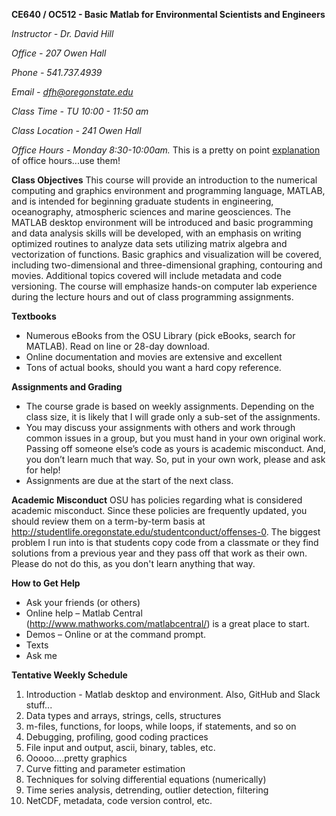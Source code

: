 **CE640 / OC512 - Basic Matlab for Environmental Scientists and Engineers**

*Instructor - Dr. David Hill*

*Office - 207 Owen Hall*

*Phone - 541.737.4939*

*Email - dfh@oregonstate.edu*

*Class Time - TU 10:00 - 11:50 am*

*Class Location - 241 Owen Hall*

*Office Hours - Monday 8:30-10:00am.* This is a pretty on point [explanation](https://vimeo.com/270014784) of office hours...use them!

**Class Objectives**
This course will provide an introduction to the numerical computing and graphics environment and programming language, MATLAB, and is intended for beginning graduate students in engineering, oceanography, atmospheric sciences and marine geosciences.  The MATLAB desktop environment will be introduced and basic programming and data analysis skills will be developed, with an emphasis on writing optimized routines to analyze data sets utilizing matrix algebra and vectorization of functions.  Basic graphics and visualization will be covered, including two-dimensional and three-dimensional graphing, contouring and movies. Additional topics covered will include metadata and code versioning. The course will emphasize hands-on computer lab experience during the lecture hours and out of class programming assignments. 

**Textbooks**
* Numerous eBooks from the OSU Library (pick eBooks, search for MATLAB). Read on line or 28-day download.
* Online documentation and movies are extensive and excellent
* Tons of actual books, should you want a hard copy reference. 

**Assignments and Grading**
* The course grade is based on weekly assignments. Depending on the class size, it is likely that I will grade only a sub-set of the assignments.
* You may discuss your assignments with others and work through common issues in a group, but you must hand in your own original work. Passing off someone else’s code as yours is academic misconduct. And, you don’t learn much that way. So, put in your own work, please and ask for help!
* Assignments are due at the start of the next class. 

**Academic Misconduct**
OSU has policies regarding what is considered academic misconduct. Since these policies are frequently updated, you should review them on a term-by-term basis at http://studentlife.oregonstate.edu/studentconduct/offenses-0. The biggest problem I run into is that students copy code from a classmate or they find solutions from a previous year and they pass off that work as their own. Please do not do this, as you don't learn anything that way.

**How to Get Help**
* Ask your friends (or others)
* Online help – Matlab Central (http://www.mathworks.com/matlabcentral/) is a great place to start.
* Demos – Online or at the command prompt.
* Texts
* Ask me

**Tentative Weekly Schedule**
1. Introduction - Matlab desktop and environment. Also, GitHub and Slack stuff...
2. Data types and arrays, strings, cells, structures
3. m-files, functions, for loops, while loops, if statements, and so on
4. Debugging, profiling, good coding practices
5. File input and output, ascii, binary, tables, etc.
6. Ooooo....pretty graphics
7. Curve fitting and parameter estimation
8. Techniques for solving differential equations (numerically)
9. Time series analysis, detrending, outlier detection, filtering
10. NetCDF, metadata, code version control, etc.

